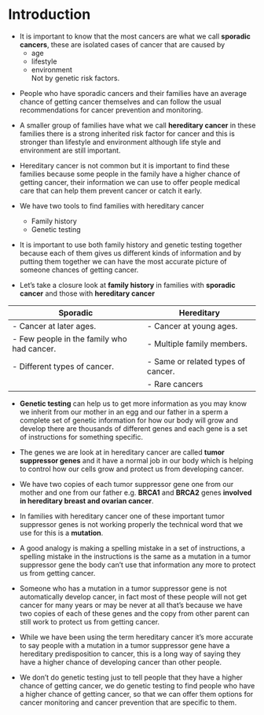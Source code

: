 # Introduction


-    It is important to know that the most cancers are what we call **sporadic cancers**, these are isolated cases of cancer that are caused by
        * age
        * lifestyle 
        * environment <br/>
Not by genetic risk factors.

* People who have sporadic cancers and their families have an average chance of getting cancer themselves and can follow the usual recommendations for cancer prevention and monitoring.

* A smaller group of families have what we call **hereditary cancer** in these families there is a strong inherited risk factor for cancer and  this is stronger than lifestyle and environment although life style and environment are still important.

* Hereditary cancer is not common but it is important to find these families because some people in the family have a higher chance of getting cancer, their information we can use to offer people medical care that can help them prevent cancer or catch it early.

* We have two tools to find families with hereditary cancer 
  * Family history 
  * Genetic testing 

* It is important to use both family history and genetic testing together because each of them gives us different kinds of information and by putting them together we can have the most accurate picture of someone chances of getting cancer.

* Let’s take a closure look at **family history** in families with **sporadic cancer** and those with **hereditary cancer**

|Sporadic                                    |Hereditary                                    |
|--------------------------------------------|----------------------------------------------|
|  - Cancer at later ages.                   |  - Cancer at young ages.                     |  
|  - Few people in the family who had cancer.|  - Multiple family members.                  |
|  - Different types of cancer.              |  - Same or related types of cancer.          |
|                                            |  - Rare cancers                              |

* **Genetic testing** can help us to get more information as you may know we inherit from our mother in an egg and our father in a sperm a complete set of genetic information for how our body will grow and develop there are thousands of different genes and each gene is a set of instructions for something specific.

* The genes we are look at in hereditary cancer are called **tumor suppressor genes** and it have a normal job in our body which is helping to control how our cells grow and protect us from developing cancer.

* We have two copies of each tumor suppressor gene one from our mother and one from our father e.g. **BRCA1** and **BRCA2** genes **involved in hereditary breast and ovarian cancer**.

* In families with hereditary cancer one of these important tumor suppressor genes is not working properly the technical word that we use for this is a **mutation**.

* A good analogy is making a spelling mistake in a set of instructions, a spelling mistake in the instructions is the same as a mutation in a tumor suppressor gene the body can’t use that information any more to protect us from getting cancer.

* Someone who has a mutation in a tumor suppressor gene is not automatically develop cancer, in fact most of these people will not get cancer for many years or may be never at all that’s because we have two copies of each of these genes and the copy from other parent can still work to protect us from getting cancer.

* While we have been using the term hereditary cancer it’s more accurate to say people with a mutation in a tumor suppressor gene have a hereditary predisposition to cancer, this is a long way of saying they have a higher chance of developing cancer than other people.

* We don’t do genetic testing just to tell people that they have a higher chance of getting cancer, we do genetic testing to find people who have a higher chance of getting cancer, so that we can offer them options for cancer monitoring and cancer prevention that are specific to them.
